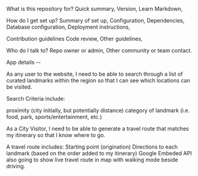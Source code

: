 What is this repository for?
Quick summary,
Version,
Learn Markdown,

How do I get set up?
Summary of set up,
Configuration,
Dependencies,
Database configuration,
Deployment instructions,

Contribution guidelines
Code review,
Other guidelines,

Who do I talk to?
Repo owner or admin,
Other community or team contact.

App details --

As any user to the website, 
I need to be able to search through a list of curated 
landmarks within the region so that I can see which 
locations can be visited.

Search Criteria include:

proximity (city initially, but potentially distance)
category of landmark (i.e. food, park, sports/entertainment, etc.)

As a City Visitor, I need to be able to generate 
a travel route that matches my itinerary so that I 
know where to go.

A travel route includes:
Starting point (origination)
Directions to each landmark (based on the order added to my itinerary)
Google Embeded API also going to show live travel route in map with 
walking mode beside driving.
